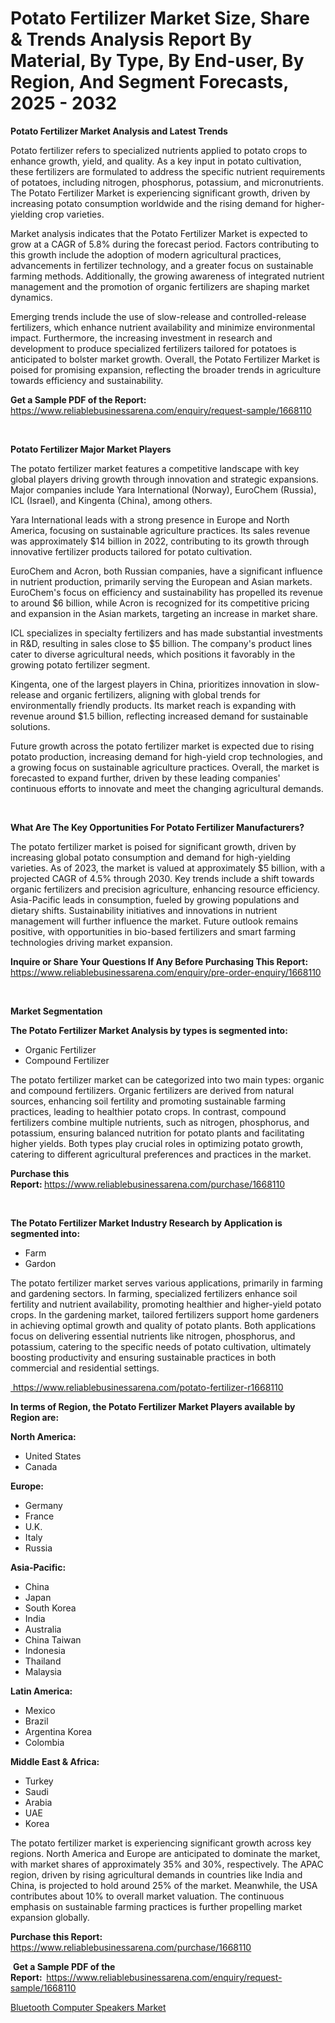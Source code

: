 <p><h1>Potato Fertilizer Market Size, Share & Trends Analysis Report By Material, By Type, By End-user, By Region, And Segment Forecasts, 2025 - 2032</h1></p><p><strong>Potato Fertilizer Market Analysis and Latest Trends</strong></p>
<p><p>Potato fertilizer refers to specialized nutrients applied to potato crops to enhance growth, yield, and quality. As a key input in potato cultivation, these fertilizers are formulated to address the specific nutrient requirements of potatoes, including nitrogen, phosphorus, potassium, and micronutrients. The Potato Fertilizer Market is experiencing significant growth, driven by increasing potato consumption worldwide and the rising demand for higher-yielding crop varieties.</p><p>Market analysis indicates that the Potato Fertilizer Market is expected to grow at a CAGR of 5.8% during the forecast period. Factors contributing to this growth include the adoption of modern agricultural practices, advancements in fertilizer technology, and a greater focus on sustainable farming methods. Additionally, the growing awareness of integrated nutrient management and the promotion of organic fertilizers are shaping market dynamics. </p><p>Emerging trends include the use of slow-release and controlled-release fertilizers, which enhance nutrient availability and minimize environmental impact. Furthermore, the increasing investment in research and development to produce specialized fertilizers tailored for potatoes is anticipated to bolster market growth. Overall, the Potato Fertilizer Market is poised for promising expansion, reflecting the broader trends in agriculture towards efficiency and sustainability.</p></p>
<p><strong>Get a Sample PDF of the Report:&nbsp;</strong> <a href="https://www.reliablebusinessarena.com/enquiry/request-sample/1668110?utm_campaign=1891&utm_medium=2&utm_source=Github&utm_content=ia&utm_term=06032025&utm_id=potato-fertilizer">https://www.reliablebusinessarena.com/enquiry/request-sample/1668110</a></p>
<p>&nbsp;</p>
<p><strong>Potato Fertilizer Major Market Players</strong></p>
<p><p>The potato fertilizer market features a competitive landscape with key global players driving growth through innovation and strategic expansions. Major companies include Yara International (Norway), EuroChem (Russia), ICL (Israel), and Kingenta (China), among others.</p><p>Yara International leads with a strong presence in Europe and North America, focusing on sustainable agriculture practices. Its sales revenue was approximately $14 billion in 2022, contributing to its growth through innovative fertilizer products tailored for potato cultivation.</p><p>EuroChem and Acron, both Russian companies, have a significant influence in nutrient production, primarily serving the European and Asian markets. EuroChem's focus on efficiency and sustainability has propelled its revenue to around $6 billion, while Acron is recognized for its competitive pricing and expansion in the Asian markets, targeting an increase in market share.</p><p>ICL specializes in specialty fertilizers and has made substantial investments in R&D, resulting in sales close to $5 billion. The company's product lines cater to diverse agricultural needs, which positions it favorably in the growing potato fertilizer segment.</p><p>Kingenta, one of the largest players in China, prioritizes innovation in slow-release and organic fertilizers, aligning with global trends for environmentally friendly products. Its market reach is expanding with revenue around $1.5 billion, reflecting increased demand for sustainable solutions.</p><p>Future growth across the potato fertilizer market is expected due to rising potato production, increasing demand for high-yield crop technologies, and a growing focus on sustainable agriculture practices. Overall, the market is forecasted to expand further, driven by these leading companies' continuous efforts to innovate and meet the changing agricultural demands.</p></p>
<p>&nbsp;</p>
<p><strong>What Are The Key Opportunities For Potato Fertilizer Manufacturers?</strong></p>
<p><p>The potato fertilizer market is poised for significant growth, driven by increasing global potato consumption and demand for high-yielding varieties. As of 2023, the market is valued at approximately $5 billion, with a projected CAGR of 4.5% through 2030. Key trends include a shift towards organic fertilizers and precision agriculture, enhancing resource efficiency. Asia-Pacific leads in consumption, fueled by growing populations and dietary shifts. Sustainability initiatives and innovations in nutrient management will further influence the market. Future outlook remains positive, with opportunities in bio-based fertilizers and smart farming technologies driving market expansion.</p></p>
<p><strong>Inquire or Share Your Questions If Any Before Purchasing This Report:</strong> <a href="https://www.reliablebusinessarena.com/enquiry/pre-order-enquiry/1668110?utm_campaign=1891&utm_medium=2&utm_source=Github&utm_content=ia&utm_term=06032025&utm_id=potato-fertilizer">https://www.reliablebusinessarena.com/enquiry/pre-order-enquiry/1668110</a></p>
<p>&nbsp;</p>
<p><strong>Market Segmentation</strong></p>
<p><strong>The Potato Fertilizer Market Analysis by types is segmented into:</strong></p>
<p><ul><li>Organic Fertilizer</li><li>Compound Fertilizer</li></ul></p>
<p><p>The potato fertilizer market can be categorized into two main types: organic and compound fertilizers. Organic fertilizers are derived from natural sources, enhancing soil fertility and promoting sustainable farming practices, leading to healthier potato crops. In contrast, compound fertilizers combine multiple nutrients, such as nitrogen, phosphorus, and potassium, ensuring balanced nutrition for potato plants and facilitating higher yields. Both types play crucial roles in optimizing potato growth, catering to different agricultural preferences and practices in the market.</p></p>
<p><strong>Purchase this Report:&nbsp;</strong><a href="https://www.reliablebusinessarena.com/purchase/1668110?utm_campaign=1891&utm_medium=2&utm_source=Github&utm_content=ia&utm_term=06032025&utm_id=potato-fertilizer">https://www.reliablebusinessarena.com/purchase/1668110</a></p>
<p>&nbsp;</p>
<p><strong>The Potato Fertilizer Market Industry Research by Application is segmented into:</strong></p>
<p><ul><li>Farm</li><li>Gardon</li></ul></p>
<p><p>The potato fertilizer market serves various applications, primarily in farming and gardening sectors. In farming, specialized fertilizers enhance soil fertility and nutrient availability, promoting healthier and higher-yield potato crops. In the gardening market, tailored fertilizers support home gardeners in achieving optimal growth and quality of potato plants. Both applications focus on delivering essential nutrients like nitrogen, phosphorus, and potassium, catering to the specific needs of potato cultivation, ultimately boosting productivity and ensuring sustainable practices in both commercial and residential settings.</p></p>
<p><a href="https://www.reliablebusinessarena.com/potato-fertilizer-r1668110?utm_campaign=1891&utm_medium=2&utm_source=Github&utm_content=ia&utm_term=06032025&utm_id=potato-fertilizer">&nbsp;https://www.reliablebusinessarena.com/potato-fertilizer-r1668110</a></p>
<p><strong>In terms of Region, the Potato Fertilizer Market Players available by Region are:</strong></p>
<p>
    <p> <strong> North America: </strong>
        <ul>
            <li>United States</li>
            <li>Canada</li>
        </ul>
        </p> 
    <p> <strong> Europe: </strong>
        <ul>
            <li>Germany</li>
            <li>France</li>
            <li>U.K.</li>
            <li>Italy</li>
            <li>Russia</li>
        </ul>
        </p> 
    <p> <strong> Asia-Pacific: </strong>
        <ul>
            <li>China</li>
            <li>Japan</li>
            <li>South Korea</li>
            <li>India</li>
            <li>Australia</li>
            <li>China Taiwan</li>
            <li>Indonesia</li>
            <li>Thailand</li>
            <li>Malaysia</li>
        </ul>
        </p> 
    <p> <strong> Latin America: </strong>
        <ul>
            <li>Mexico</li>
            <li>Brazil</li>
            <li>Argentina Korea</li>
            <li>Colombia</li>
        </ul>
        </p> 
    <p> <strong> Middle East & Africa: </strong>
        <ul>
            <li>Turkey</li>
            <li>Saudi</li>
            <li>Arabia</li>
            <li>UAE</li>
            <li>Korea</li>
        </ul>
    </p>
    </p>
<p><p>The potato fertilizer market is experiencing significant growth across key regions. North America and Europe are anticipated to dominate the market, with market shares of approximately 35% and 30%, respectively. The APAC region, driven by rising agricultural demands in countries like India and China, is projected to hold around 25% of the market. Meanwhile, the USA contributes about 10% to overall market valuation. The continuous emphasis on sustainable farming practices is further propelling market expansion globally.</p></p>
<p><strong>Purchase this Report: </strong><a href="https://www.reliablebusinessarena.com/purchase/1668110?utm_campaign=1891&utm_medium=2&utm_source=Github&utm_content=ia&utm_term=06032025&utm_id=potato-fertilizer">https://www.reliablebusinessarena.com/purchase/1668110</a></p>
<p>&nbsp;<strong>Get a Sample PDF of the Report:&nbsp;&nbsp;</strong><a href="https://www.reliablebusinessarena.com/enquiry/request-sample/1668110?utm_campaign=1891&utm_medium=2&utm_source=Github&utm_content=ia&utm_term=06032025&utm_id=potato-fertilizer">https://www.reliablebusinessarena.com/enquiry/request-sample/1668110</a></p>
<p><strong></strong></p>
<p><p><a href="https://github.com/Krish2023na/Market-Research-Report-List-7/blob/main/bluetooth-computer-speakers-market.md?utm_campaign=1891&utm_medium=2&utm_source=Github&utm_content=ia&utm_term=06032025&utm_id=potato-fertilizer">Bluetooth Computer Speakers Market</a></p></p>